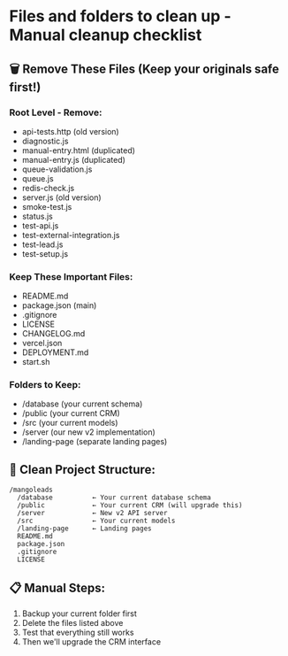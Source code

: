 # Files and folders to clean up - Manual cleanup checklist

## 🗑️ Remove These Files (Keep your originals safe first!)

### Root Level - Remove:
- api-tests.http (old version)
- diagnostic.js
- manual-entry.html (duplicated)
- manual-entry.js (duplicated) 
- queue-validation.js
- queue.js
- redis-check.js
- server.js (old version)
- smoke-test.js
- status.js
- test-api.js
- test-external-integration.js
- test-lead.js
- test-setup.js

### Keep These Important Files:
- README.md
- package.json (main)
- .gitignore
- LICENSE
- CHANGELOG.md
- vercel.json
- DEPLOYMENT.md
- start.sh

### Folders to Keep:
- /database (your current schema)
- /public (your current CRM)
- /src (your current models)
- /server (our new v2 implementation)
- /landing-page (separate landing pages)

## 🎯 Clean Project Structure:
```
/mangoleads
  /database          ← Your current database schema
  /public            ← Your current CRM (will upgrade this)
  /server            ← New v2 API server
  /src               ← Your current models
  /landing-page      ← Landing pages
  README.md
  package.json
  .gitignore
  LICENSE
```

## 📋 Manual Steps:
1. Backup your current folder first
2. Delete the files listed above
3. Test that everything still works
4. Then we'll upgrade the CRM interface
